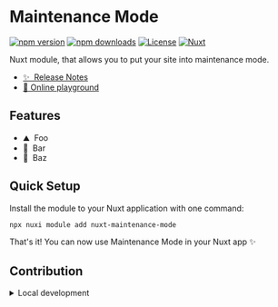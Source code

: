 # Maintenance Mode

[![npm version][npm-version-src]][npm-version-href]
[![npm downloads][npm-downloads-src]][npm-downloads-href]
[![License][license-src]][license-href]
[![Nuxt][nuxt-src]][nuxt-href]

Nuxt module, that allows you to put your site into maintenance mode.

- [✨ &nbsp;Release Notes](/CHANGELOG.md)
- [🏀 Online playground](https://stackblitz.com/github/kristianbinau/nuxt-maintenance-mode?file=playground%2Fapp.vue)
<!-- - [📖 &nbsp;Documentation](https://example.com) -->

## Features

<!-- Highlight some of the features your module provide here -->
- ⛰ &nbsp;Foo
- 🚠 &nbsp;Bar
- 🌲 &nbsp;Baz

## Quick Setup

Install the module to your Nuxt application with one command:

```bash
npx nuxi module add nuxt-maintenance-mode
```

That's it! You can now use Maintenance Mode in your Nuxt app ✨


## Contribution

<details>
  <summary>Local development</summary>
  
  ```bash
  # Install dependencies
  npm install
  
  # Generate type stubs
  npm run dev:prepare
  
  # Develop with the playground
  npm run dev
  
  # Build the playground
  npm run dev:build
  
  # Run ESLint
  npm run lint
  
  # Run Vitest
  npm run test
  npm run test:watch
  
  # Release new version
  npm run release
  ```

</details>


<!-- Badges -->
[npm-version-src]: https://img.shields.io/npm/v/nuxt-maintenance-mode/latest.svg?style=flat&colorA=020420&colorB=00DC82
[npm-version-href]: https://npmjs.com/package/nuxt-maintenance-mode

[npm-downloads-src]: https://img.shields.io/npm/dm/nuxt-maintenance-mode.svg?style=flat&colorA=020420&colorB=00DC82
[npm-downloads-href]: https://npm.chart.dev/nuxt-maintenance-mode

[license-src]: https://img.shields.io/npm/l/nuxt-maintenance-mode.svg?style=flat&colorA=020420&colorB=00DC82
[license-href]: https://npmjs.com/package/nuxt-maintenance-mode

[nuxt-src]: https://img.shields.io/badge/Nuxt-020420?logo=nuxt.js
[nuxt-href]: https://nuxt.com
